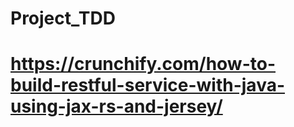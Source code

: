 # Project_TDD
# https://crunchify.com/how-to-build-restful-service-with-java-using-jax-rs-and-jersey/
